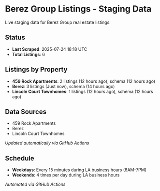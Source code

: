 # Berez Group Listings - Staging Data

Live staging data for Berez Group real estate listings.

## Status

- **Last Scraped**: 2025-07-24 18:18 UTC
- **Total Listings**: 6

## Listings by Property

- **459 Rock Apartments**: 2 listings (12 hours ago), schema (12 hours ago)
- **Berez**: 3 listings (Just now), schema (14 hours ago)
- **Lincoln Court Townhomes**: 1 listings (12 hours ago), schema (12 hours ago)

## Data Sources

- 459 Rock Apartments
- Berez
- Lincoln Court Townhomes

*Updated automatically via GitHub Actions*

## Schedule

- **Weekdays**: Every 15 minutes during LA business hours (6AM-7PM)
- **Weekends**: 4 times per day during LA business hours

*Automated via GitHub Actions*
